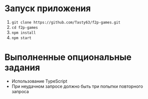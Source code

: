 # Запуск приложения
1. ```git clone https://github.com/Tasty63/f2p-games.git```
2. ```cd f2p-games```
3. ```npm install```
4. ```npm start```

# Выполненные опциональные задания
* Использование TypeScript
* При неудачном запросе должно быть три попытки повторного запроса